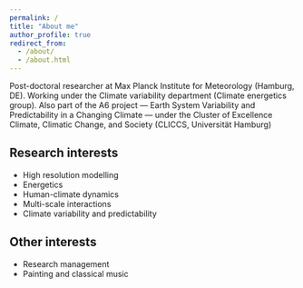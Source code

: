 ```yaml
---
permalink: /
title: "About me"
author_profile: true
redirect_from: 
  - /about/
  - /about.html
---
```


Post-doctoral researcher at Max Planck Institute for Meteorology (Hamburg, DE). Working under the Climate variability department (Climate energetics group). Also part of the A6 project — Earth System Variability and Predictability in a Changing Climate — under the Cluster of Excellence Climate, Climatic Change, and Society (CLICCS, Universität Hamburg) 

## Research interests

  * High resolution modelling
  * Energetics
  * Human-climate dynamics
  * Multi-scale interactions
  * Climate variability and predictability

## Other interests    
  * Research management
  * Painting and classical music

